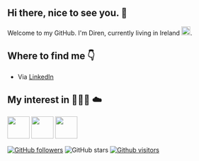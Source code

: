 ## Hi there, nice to see you. :wave:

Welcome to my GitHub.
I'm Diren, currently living in Ireland <img src="https://hatscripts.github.io/circle-flags/flags/ie.svg" width="20">.


## Where to find me :point_down:

- Via [LinkedIn](https://www.linkedin.com/in/direnakkocdemir)

## My interest in  👩🏻‍💻 :cloud:

<code><img height="50" src="https://www.vectorlogo.zone/logos/serverless/serverless-ar21.svg"></code>
<code><img height="50" src="https://www.vectorlogo.zone/logos/javascript/javascript-ar21.svg"></code>
<code><img height="50" src="https://www.vectorlogo.zone/logos/python/python-horizontal.svg"></code>


[![GitHub followers](https://img.shields.io/github/followers/direnakkoc?style=social)](https://github.com/direnakkoc?tab=followers)
![GitHub stars](https://img.shields.io/github/stars/direnakkoc?style=social)
[![Github visitors](https://visitor-badge.glitch.me/badge?page_id=direnakkoc.visitor-badge)](https://GitHub.com/direnakkoc/StrapDown.js/stargazers/)
